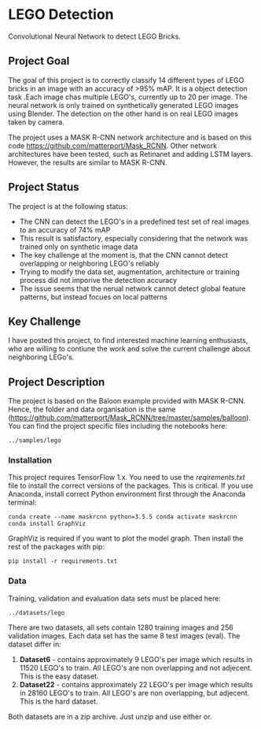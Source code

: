 # LEGO Detection
Convolutional Neural Network to detect LEGO Bricks.

## Project Goal

The goal of this project is to correctly classify 14 different types of LEGO bricks in an image with an accuracy of >95% mAP. It is a object detection task .Each image chas multiple LEGO's, currently up to 20 per image. The neural network is only trained on synthetically generated LEGO images using Blender. The detection on the other hand is on real LEGO images taken by camera. 

The project uses a MASK R-CNN network architecture and is based on this code https://github.com/matterport/Mask_RCNN. Other network architectures have been tested, such as Retinanet and adding LSTM layers. However, the results are similar to MASK R-CNN.

## Project Status

The project is at the following status:
 
- The CNN can detect the LEGO's in a predefined test set of real images to an accuracy of 74% mAP
- This result is satisfactory, especially considering that the network was trained only on synthetic image data
- The key challenge at the moment is, that the CNN cannot detect overlapping or neighboring LEGO's reliably
- Trying to modify the data set, augmentation, architecture or training process did not imporive the detection accuracy
- The issue seems that the nerual network cannot detect global feature patterns, but instead focues on local patterns

## Key Challenge

I have posted this project, to find interested machine learning enthusiasts, who are willing to contiune the work and solve the current challenge about neighboring LEGo's.

## Project Description

The project is based on the Baloon example provided with MASK R-CNN. Hence, the folder and data organisation is the same (https://github.com/matterport/Mask_RCNN/tree/master/samples/balloon). You can find the project specific files including the notebooks here:

`../samples/lego`

### Installation

This project requires TensorFlow 1.x. You need to use the *reqirements.txt* file to install the correct versions of the packages. This is critical. If you use Anaconda, install correct Python environment first through the Anaconda terminal:
  
`conda create --name maskrcnn python=3.5.5
conda activate maskrcnn
conda install GraphViz`

GraphViz is required if you want to plot the model graph. Then install the rest of the packages with pip:

`pip install -r requirements.txt`

### Data

Training, validation and evaluation data sets must be placed here:

`../datasets/lego`

There are two datasets, all sets contain 1280 training images and 256 validation images. Each data set has the same 8 test images (eval). The dataset differ in:

1. **Dataset6** - contains approximately 9 LEGO's per image which results in 11520 LEGO's to train. All LEGO's are non overlapping and not adjecent. This is the easy dataset.
2. **Dataset22** - contains approximately 22 LEGO's per image which results in 28160 LEGO's to train. All LEGO's are non overlapping, but adjecent. This is the hard dataset.

Both datasets are in a zip archive. Just unzip and use either or.

